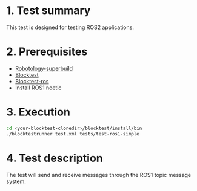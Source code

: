 # 1. Test summary
This test is designed for testing ROS2 applications.

# 2. Prerequisites
- [Robotology-superbuild](https://github.com/robotology/robotology-superbuild)
- [Blocktest](https://github.com/robotology/blocktest)
- [Blocktest-ros](https://github.com/robotology/blocktest-ros-plugins)
- Install ROS1 noetic

# 3. Execution
```bash
cd <your-blocktest-clonedir>/blocktest/install/bin
./blocktestrunner test.xml tests/test-ros1-simple
```

# 4. Test description
The test will send and receive messages through the ROS1 topic message system.
